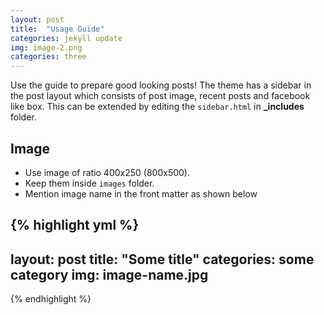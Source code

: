 ```yaml
---
layout: post
title:  "Usage Guide"
categories: jekyll update
img: image-2.png
categories: three
---
```


Use the guide to prepare good looking posts! The theme has a sidebar in the post layout which consists of post image, recent posts and facebook like box. This can be extended by editing the ``sidebar.html`` in **_includes** folder.

## Image

- Use image of ratio 400x250 (800x500). 
- Keep them inside ``images`` folder.
- Mention image name in the front matter as shown below

{% highlight yml %}
---
layout: post
title:  "Some title"
categories: some category
img: image-name.jpg
---
{% endhighlight %}